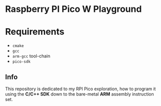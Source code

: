 # Raspberry PI Pico W Playground

# Requirements
- `cmake`
- `gcc` 
- `arm-gcc` tool-chain
- `pico-sdk`

## Info
This repository is dedicated to my RPI Pico exploration, how to program it using the **C/C++
SDK** down to the bare-metal **ARM** assembly instruction set.